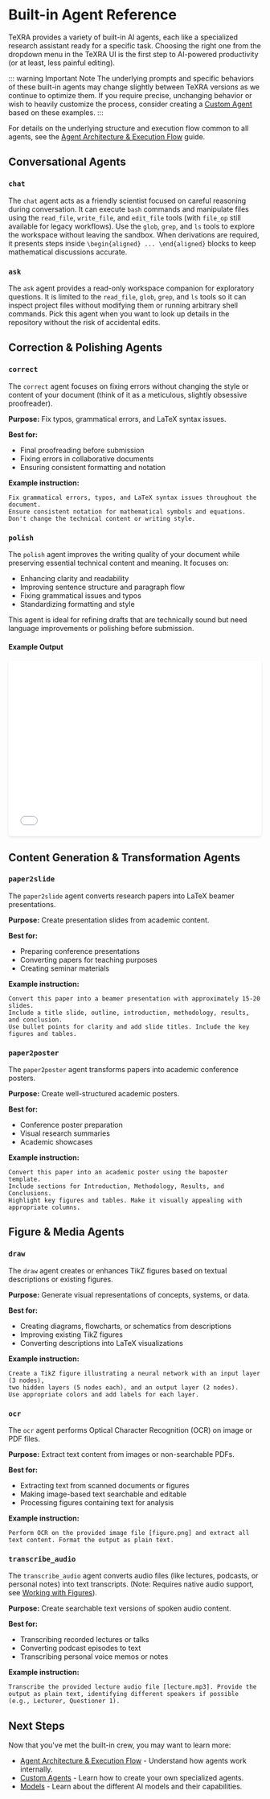 # Built-in Agent Reference

TeXRA provides a variety of built-in AI agents, each like a specialized research assistant ready for a specific task. Choosing the right one from the dropdown menu in the TeXRA UI is the first step to AI-powered productivity (or at least, less painful editing).

::: warning Important Note
The underlying prompts and specific behaviors of these built-in agents may change slightly between TeXRA versions as we continue to optimize them. If you require precise, unchanging behavior or wish to heavily customize the process, consider creating a [Custom Agent](./custom-agents.md) based on these examples.
:::

For details on the underlying structure and execution flow common to all agents, see the [Agent Architecture & Execution Flow](./agent-architecture.md) guide.

## Conversational Agents

### `chat`

The `chat` agent acts as a friendly scientist focused on careful reasoning during conversation.
It can execute `bash` commands and manipulate files using the `read_file`,
`write_file`, and `edit_file` tools (with `file_op` still available for legacy
workflows).
Use the `glob`, `grep`, and `ls` tools to explore the workspace without leaving the sandbox.
When derivations are required, it presents steps inside `\begin{aligned} ... \end{aligned}` blocks
to keep mathematical discussions accurate.

### `ask`

The `ask` agent provides a read-only workspace companion for exploratory
questions.
It is limited to the `read_file`, `glob`, `grep`, and `ls` tools so it can
inspect project files without modifying them or running arbitrary shell
commands.
Pick this agent when you want to look up details in the repository without the
risk of accidental edits.

## Correction & Polishing Agents

### `correct`

The `correct` agent focuses on fixing errors without changing the style or content of your document (think of it as a meticulous, slightly obsessive proofreader).

**Purpose:** Fix typos, grammatical errors, and LaTeX syntax issues.

**Best for:**

- Final proofreading before submission
- Fixing errors in collaborative documents
- Ensuring consistent formatting and notation

**Example instruction:**

```
Fix grammatical errors, typos, and LaTeX syntax issues throughout the document.
Ensure consistent notation for mathematical symbols and equations.
Don't change the technical content or writing style.
```

### `polish`

The `polish` agent improves the writing quality of your document while preserving essential technical content and meaning. It focuses on:

- Enhancing clarity and readability
- Improving sentence structure and paragraph flow
- Fixing grammatical issues and typos
- Standardizing formatting and style

This agent is ideal for refining drafts that are technically sound but need language improvements or polishing before submission.

#### Example Output

<div class="agent-pdf-viewer">
  <iframe src="/examples/draft_polish_r1_gemini25p_diff.pdf" title="Polish Agent Example" class="agent-pdf-frame"></iframe>
  <a href="/examples/draft_polish_r1_gemini25p_diff.pdf" target="_blank" class="agent-pdf-link">View example</a>
</div>

<style>
.agent-pdf-viewer {
  position: relative;
  width: 100%;
  border: 1px solid var(--vp-c-divider);
  border-radius: 6px;
  overflow: hidden;
  box-shadow: 0 2px 4px rgba(0,0,0,0.1);
  margin: 1rem 0;
}
.agent-pdf-frame {
  width: 100%;
  height: 350px;
  border: none;
}
.agent-pdf-link {
  position: absolute;
  top: 10px;
  right: 10px;
  color: white;
  padding: 5px 10px;
  border-radius: 4px;
  text-decoration: none;
  font-size: 0.85rem;
}
.agent-pdf-link:hover {
  background: var(--vp-c-brand);
}
</style>

## Content Generation & Transformation Agents

### `paper2slide`

The `paper2slide` agent converts research papers into LaTeX beamer presentations.

**Purpose:** Create presentation slides from academic content.

**Best for:**

- Preparing conference presentations
- Converting papers for teaching purposes
- Creating seminar materials

**Example instruction:**

```
Convert this paper into a beamer presentation with approximately 15-20 slides.
Include a title slide, outline, introduction, methodology, results, and conclusion.
Use bullet points for clarity and add slide titles. Include the key figures and tables.
```

### `paper2poster`

The `paper2poster` agent transforms papers into academic conference posters.

**Purpose:** Create well-structured academic posters.

**Best for:**

- Conference poster preparation
- Visual research summaries
- Academic showcases

**Example instruction:**

```
Convert this paper into an academic poster using the baposter template.
Include sections for Introduction, Methodology, Results, and Conclusions.
Highlight key figures and tables. Make it visually appealing with appropriate columns.
```

## Figure & Media Agents

### `draw`

The `draw` agent creates or enhances TikZ figures based on textual descriptions or existing figures.

**Purpose:** Generate visual representations of concepts, systems, or data.

**Best for:**

- Creating diagrams, flowcharts, or schematics from descriptions
- Improving existing TikZ figures
- Converting descriptions into LaTeX visualizations

**Example instruction:**

```
Create a TikZ figure illustrating a neural network with an input layer (3 nodes),
two hidden layers (5 nodes each), and an output layer (2 nodes).
Use appropriate colors and add labels for each layer.
```

### `ocr`

The `ocr` agent performs Optical Character Recognition (OCR) on image or PDF files.

**Purpose:** Extract text content from images or non-searchable PDFs.

**Best for:**

- Extracting text from scanned documents or figures
- Making image-based text searchable and editable
- Processing figures containing text for analysis

**Example instruction:**

```
Perform OCR on the provided image file [figure.png] and extract all text content. Format the output as plain text.
```

### `transcribe_audio`

The `transcribe_audio` agent converts audio files (like lectures, podcasts, or personal notes) into text transcripts. (Note: Requires native audio support, see [Working with Figures](./working-with-figures.md)).

**Purpose:** Create searchable text versions of spoken audio content.

**Best for:**

- Transcribing recorded lectures or talks
- Converting podcast episodes to text
- Transcribing personal voice memos or notes

**Example instruction:**

```
Transcribe the provided lecture audio file [lecture.mp3]. Provide the output as plain text, identifying different speakers if possible (e.g., Lecturer, Questioner 1).
```

## Next Steps

Now that you've met the built-in crew, you may want to learn more:

- [Agent Architecture & Execution Flow](./agent-architecture.md) - Understand how agents work internally.
- [Custom Agents](./custom-agents.md) - Learn how to create your own specialized agents.
- [Models](./models.md) - Learn about the different AI models and their capabilities.
